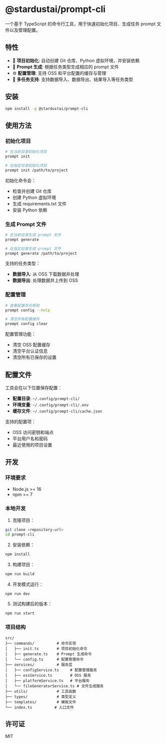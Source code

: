 # @stardustai/prompt-cli

一个基于 TypeScript 的命令行工具，用于快速初始化项目、生成任务 prompt 文件以及管理配置。

## 特性

- 🚀 **项目初始化**: 自动创建 Git 仓库、Python 虚拟环境，并安装依赖
- 🎯 **Prompt 生成**: 根据任务类型生成相应的 prompt 文件
- ⚙️ **配置管理**: 支持 OSS 和平台配置的缓存与管理
- 🔧 **多任务支持**: 支持数据导入、数据导出、结果导入等任务类型

## 安装

```bash
npm install -g @stardustai/prompt-cli
```

## 使用方法

### 初始化项目

```bash
# 在当前目录初始化项目
prompt init

# 在指定目录初始化项目
prompt init /path/to/project
```

初始化命令会：
- 检查并创建 Git 仓库
- 创建 Python 虚拟环境
- 生成 requirements.txt 文件
- 安装 Python 依赖

### 生成 Prompt 文件

```bash
# 在当前目录生成 prompt 文件
prompt generate

# 在指定目录生成 prompt 文件
prompt generate /path/to/project
```

支持的任务类型：
- **数据导入**: 从 OSS 下载数据并处理
- **数据导出**: 处理数据并上传到 OSS

### 配置管理

```bash
# 查看配置命令帮助
prompt config --help

# 清空所有配置缓存
prompt config clear
```

配置管理功能：
- 清空 OSS 配置缓存
- 清空平台认证信息
- 清空所有已保存的设置

## 配置文件

工具会在以下位置保存配置：
- **配置目录**: `~/.config/prompt-cli/`
- **环境变量**: `~/.config/prompt-cli/.env`
- **缓存文件**: `~/.config/prompt-cli/cache.json`

支持的配置项：
- OSS 访问密钥和端点
- 平台用户名和密码
- 最近使用的项目设置

## 开发

### 环境要求

- Node.js >= 16
- npm >= 7

### 本地开发

1. 克隆项目：
```bash
git clone <repository-url>
cd prompt-cli
```

2. 安装依赖：
```bash
npm install
```

3. 构建项目：
```bash
npm run build
```

4. 开发模式运行：
```bash
npm run dev
```

5. 测试构建后的版本：
```bash
npm run start
```

### 项目结构

```
src/
├── commands/          # 命令实现
│   ├── init.ts        # 项目初始化命令
│   ├── generate.ts    # Prompt 生成命令
│   └── config.ts      # 配置管理命令
├── services/          # 服务层
│   ├── configService.ts     # 配置管理服务
│   ├── ossService.ts        # OSS 服务
│   ├── platformService.ts   # 平台服务
│   └── fileGeneratorService.ts # 文件生成服务
├── utils/             # 工具函数
├── types/             # 类型定义
├── templates/         # 模板文件
└── index.ts          # 入口文件
```

## 许可证

MIT
